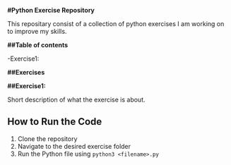 **#Python Exercise Repository**

This repositary consist of a collection of python exercises I am working on to improve my skills. 

**##Table of contents**

-Exercise1:


**##Exercises**

**##Exercise1:**

Short description of what the exercise is about.




## How to Run the Code

1. Clone the repository
2. Navigate to the desired exercise folder
3. Run the Python file using `python3 <filename>.py`
